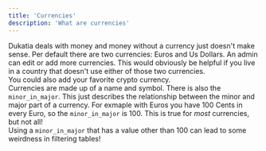 ```yaml
---
title: 'Currencies'
description: 'What are currencies'
---
```


Dukatia deals with money and money without a currency just doesn't make sense. Per default there are two currencies: Euros and Us Dollars. An admin can edit or add more currencies. This would obviously be helpful if you live in a country that doesn't use either of those two currencies.  
You could also add your favorite crypto currency.  
Currencies are made up of a name and symbol. There is also the `minor_in_major`. This just describes the relationship between the minor and major part of a currency. For exmaple with Euros you have 100 Cents in every Euro, so the `minor_in_major` is 100. This is true for _most_ currencies, but not all!  
Using a `minor_in_major` that has a value other than 100 can lead to some weirdness in filtering tables!